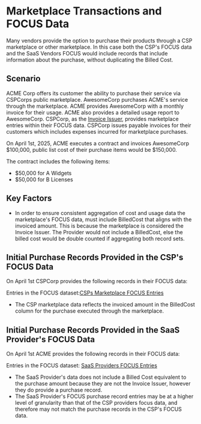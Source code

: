 # Marketplace Transactions and FOCUS Data

Many vendors provide the option to purchase their products through a CSP marketplace or other marketplace. In this case both the CSP's FOCUS data and the SaaS Vendors FOCUS would include records that include information about the purchase, without duplicating the Billed Cost.

## Scenario

ACME Corp offers its customer the ability to purchase their service via CSPCorps public marketplace. AwesomeCorp purchases ACME's service through the marketplace. ACME provides AwesomeCorp with a monthly invoice for their usage. ACME also provides a detailed usage report to AwesomeCorp. CSPCorp, as the [Invoice Issuer](#invoiceissuer), provides marketplace entries within their FOCUS data. CSPCorp issues payable invoices for their customers which includes expenses incurred for marketplace purchases.

On April 1st, 2025, ACME executes a contract  and invoices AwesomeCorp $100,000, public list cost of their purchase items would be $150,000.

The contract includes the following items:

* $50,000 for A Widgets
* $50,000 for B Licenses

## Key Factors

* In order to ensure consistent aggregation of cost and usage data the marketplace's FOCUS data, must include BilledCost that aligns with the invoiced amount. This is because the marketplace is considered the Invoice Issuer. The Provider would not include a BilledCost, else the billed cost would be double counted if aggregating both record sets. 

## Initial Purchase Records Provided in the CSP's FOCUS Data

On April 1st CSPCorp provides the following records in their FOCUS data:

Entries in the FOCUS dataset:[CSPs Marketplace FOCUS Entries](https://docs.google.com/spreadsheets/d/1kQTDK3Sk9BnNcn6Ovyaa37T1aMaXfHaDahsuk1Notn4/edit?gid=1092393377#gid=1092393377)

* The CSP marketplace data reflects the invoiced amount in the BilledCost column for the purchase executed through the marketplace.

## Initial Purchase Records Provided in the SaaS Provider's FOCUS Data

On April 1st ACME provides the following records in their FOCUS data:

Entries in the FOCUS dataset: [SaaS Providers FOCUS Entries](https://docs.google.com/spreadsheets/d/1kQTDK3Sk9BnNcn6Ovyaa37T1aMaXfHaDahsuk1Notn4/edit?gid=1092393377#gid=1092393377)

* The SaaS Provider's data does not include a Billed Cost equivalent to the purchase amount because they are not the Invoice Issuer, however they do provide a purchase record.
* The SaaS Provider's FOCUS purchase record entries may be at a higher level of granularity than that of the CSP providers focus data, and therefore may not match the purchase records in the CSP's FOCUS data.

